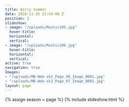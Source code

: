 ```yaml
---
title: Early Summer
date: 2016-11-25 21:54:00 Z
position: 3
slideshow:
- image: "/uploads/Mastic195.jpg"
  hover-title: 
  horizontal: 
  vertical: 
- image: "/uploads/Mastic206.jpg"
  hover-title: 
  horizontal: 
  vertical: 
active: true
navigation: true
Images:
- "/uploads/MB-Web-sk3_Page_08_Image_0001.jpg"
- "/uploads/MB-Web-sk3_Page_07_Image_0001.jpg"
layout: page
---
```


{% assign season = page %}
{% include slideshow.html %}